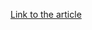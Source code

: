 [Link to the article](https://research.checkpoint.com/2024/net-hooking-harmonizing-managed-territory/)

